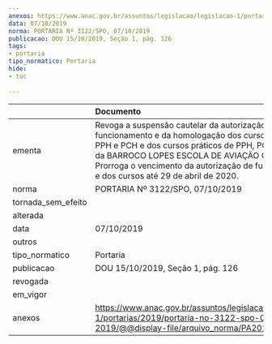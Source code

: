 ```yaml
---
anexos: https://www.anac.gov.br/assuntos/legislacao/legislacao-1/portarias/2019/portaria-no-3122-spo-07-10-2019/@@display-file/arquivo_norma/PA2019-3122.pdf
data: 07/10/2019
norma: PORTARIA Nº 3122/SPO, 07/10/2019
publicacao: DOU 15/10/2019, Seção 1, pág. 126
tags:
- portaria
tipo_normatico: Portaria
hide: 
- toc 
 
---
```


|                    | Documento                                                                                                                                                                                                                                                                                     |
|:-------------------|:----------------------------------------------------------------------------------------------------------------------------------------------------------------------------------------------------------------------------------------------------------------------------------------------|
| ementa             | Revoga a suspensão cautelar da autorização de funcionamento e da homologação dos cursos teóricos de PPH e PCH e dos cursos práticos de PPH, PCH e INVH, da BARROCO LOPES ESCOLA DE AVIAÇÃO CIVIL. Prorroga o vencimento da autorização de funcionamento e dos cursos até 29 de abril de 2020. |
| norma              | PORTARIA Nº 3122/SPO, 07/10/2019                                                                                                                                                                                                                                                              |
| tornada_sem_efeito |                                                                                                                                                                                                                                                                                               |
| alterada           |                                                                                                                                                                                                                                                                                               |
| data               | 07/10/2019                                                                                                                                                                                                                                                                                    |
| outros             |                                                                                                                                                                                                                                                                                               |
| tipo_normatico     | Portaria                                                                                                                                                                                                                                                                                      |
| publicacao         | DOU 15/10/2019, Seção 1, pág. 126                                                                                                                                                                                                                                                             |
| revogada           |                                                                                                                                                                                                                                                                                               |
| em_vigor           |                                                                                                                                                                                                                                                                                               |
| anexos             | https://www.anac.gov.br/assuntos/legislacao/legislacao-1/portarias/2019/portaria-no-3122-spo-07-10-2019/@@display-file/arquivo_norma/PA2019-3122.pdf                                                                                                                                          |